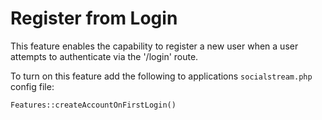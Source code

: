 # Register from Login

This feature enables the capability to register a new user when a user attempts to authenticate via the '/login' route.

To turn on this feature add the following to applications `socialstream.php` config file:

```php
Features::createAccountOnFirstLogin()
```

